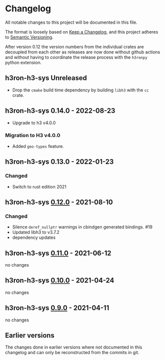 # Changelog

All notable changes to this project will be documented in this file.

The format is loosely based on [Keep a Changelog](https://keepachangelog.com/en/1.0.0/), and this project adheres
to [Semantic Versioning](https://semver.org/spec/v2.0.0.html).

After version 0.12 the version numbers from the individual crates are decoupled from each other as releases are now
done without github actions and without having to coordinate the release process with the `h3ronpy`
python extension.


## h3ron-h3-sys Unreleased

* Drop the `cmake` build time dependency by building `libh3` with the `cc` crate.

## h3ron-h3-sys 0.14.0 - 2022-08-23

* Upgrade to h3 v4.0.0

### Migration to H3 v4.0.0

* Added `geo-types` feature.

## h3ron-h3-sys 0.13.0 - 2022-01-23
### Changed
- Switch to rust edition 2021

## h3ron-h3-sys [0.12.0] - 2021-08-10
### Changed
- Silence `deref_nullptr` warnings in cbindgen generated bindings. #19
- Updated libh3 to v3.7.2
- dependency updates

## h3ron-h3-sys [0.11.0] - 2021-06-12
no changes

## h3ron-h3-sys [0.10.0] - 2021-04-24
no changes

## h3ron-h3-sys [0.9.0] - 2021-04-11 
no changes

## Earlier versions

The changes done in earlier versions where not documented in this changelog and can only be reconstructed from the
commits in git.

[0.12.0]: https://github.com/nmandery/h3ron/compare/v0.11.0...v0.12.0
[0.11.0]: https://github.com/nmandery/h3ron/compare/v0.10.0...v0.11.0
[0.10.0]: https://github.com/nmandery/h3ron/compare/v0.9.0...v0.10.0
[0.9.0]: https://github.com/nmandery/h3ron/compare/v0.8.1...v0.9.0
